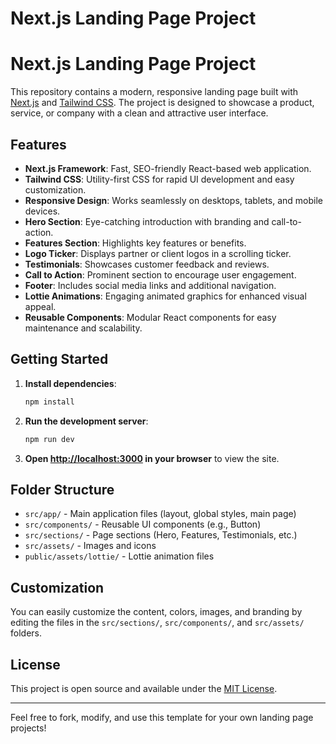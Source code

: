 # Next.js Landing Page Project

# Next.js Landing Page Project

This repository contains a modern, responsive landing page built with [Next.js](https://nextjs.org/) and [Tailwind CSS](https://tailwindcss.com/). The project is designed to showcase a product, service, or company with a clean and attractive user interface.

## Features

- **Next.js Framework**: Fast, SEO-friendly React-based web application.
- **Tailwind CSS**: Utility-first CSS for rapid UI development and easy customization.
- **Responsive Design**: Works seamlessly on desktops, tablets, and mobile devices.
- **Hero Section**: Eye-catching introduction with branding and call-to-action.
- **Features Section**: Highlights key features or benefits.
- **Logo Ticker**: Displays partner or client logos in a scrolling ticker.
- **Testimonials**: Showcases customer feedback and reviews.
- **Call to Action**: Prominent section to encourage user engagement.
- **Footer**: Includes social media links and additional navigation.
- **Lottie Animations**: Engaging animated graphics for enhanced visual appeal.
- **Reusable Components**: Modular React components for easy maintenance and scalability.

## Getting Started

1. **Install dependencies**:
   ```bash
   npm install
   ```
2. **Run the development server**:
   ```bash
   npm run dev
   ```
3. **Open [http://localhost:3000](http://localhost:3000) in your browser** to view the site.

## Folder Structure

- `src/app/` - Main application files (layout, global styles, main page)
- `src/components/` - Reusable UI components (e.g., Button)
- `src/sections/` - Page sections (Hero, Features, Testimonials, etc.)
- `src/assets/` - Images and icons
- `public/assets/lottie/` - Lottie animation files

## Customization

You can easily customize the content, colors, images, and branding by editing the files in the `src/sections/`, `src/components/`, and `src/assets/` folders.

## License

This project is open source and available under the [MIT License](LICENSE).

---

Feel free to fork, modify, and use this template for your own landing page projects!
